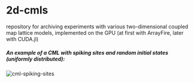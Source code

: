 # 2d-cmls
repository for archiving experiments with various two-dimensional coupled map lattice models, implemented on the GPU (at first with ArrayFire, later with CUDA.jl)

##### An example of a CML with spiking sites and random initial states (uniformly distributed):

![cml-spiking-sites](https://github.com/izzortsi/2d-cmls/blob/9c0e8d12ec94487e14899d6fce494b0186b27341/ArrayFire/Convolutional%20Spiking%20Model/spiking_model_random_iconfig.gif "A CML with spiking sites")
